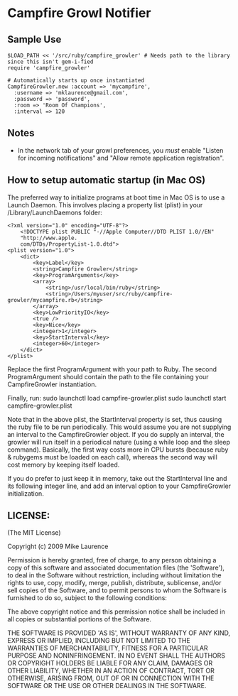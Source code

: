 # Campfire Growl Notifier

## Sample Use
    $LOAD_PATH << '/src/ruby/campfire_growler' # Needs path to the library since this isn't gem-i-fied
    require 'campfire_growler'

    # Automatically starts up once instantiated
    CampfireGrowler.new :account => 'mycampfire', 
      :username => 'mklaurence@gmail.com', 
      :password => 'password', 
      :room => 'Room Of Champions',
      :interval => 120

## Notes

* In the network tab of your growl preferences, you *must* enable "Listen for incoming notifications" and "Allow remote application registration".

## How to setup automatic startup (in Mac OS)

The preferred way to initialize programs at boot time in Mac OS is to use a Launch Daemon. This involves placing a property list (plist) in your /Library/LaunchDaemons folder:

    <?xml version="1.0" encoding="UTF-8"?>
    	<!DOCTYPE plist PUBLIC "-//Apple Computer//DTD PLIST 1.0//EN"
    	"http://www.apple.
    	com/DTDs/PropertyList-1.0.dtd">
    <plist version="1.0">
    	<dict>  
    		<key>Label</key>
    		<string>Campfire Growler</string>
    		<key>ProgramArguments</key>
    		<array>
    			<string>/usr/local/bin/ruby</string>
    			<string>/Users/myuser/src/ruby/campfire-growler/mycampfire.rb</string>
    		</array>
    		<key>LowPriorityIO</key>
    		<true />
    		<key>Nice</key>
    		<integer>1</integer>
    		<key>StartInterval</key>
    		<integer>60</integer>
    	</dict>
    </plist>

Replace the first ProgramArgument with your path to Ruby. The second ProgramArgument should contain the path to the file containing your CampfireGrowler instantiation.

Finally, run:
    sudo launchctl load campfire-growler.plist
    sudo launchctl start campfire-growler.plist
    
Note that in the above plist, the StartInterval property is set, thus causing the ruby file to be run periodically. This would assume you are not supplying an interval to the CampfireGrowler object. If you do supply an interval, the growler will run itself in a periodical nature (using a while loop and the sleep command). Basically, the first way costs more in CPU bursts (because ruby & rubygems must be loaded on each call), whereas the second way will cost memory by keeping itself loaded. 

If you do prefer to just keep it in memory, take out the StartInterval line and its following integer line, and add an interval option to your CampfireGrowler initialization.

## LICENSE:

(The MIT License)

Copyright (c) 2009 Mike Laurence

Permission is hereby granted, free of charge, to any person obtaining
a copy of this software and associated documentation files (the
'Software'), to deal in the Software without restriction, including
without limitation the rights to use, copy, modify, merge, publish,
distribute, sublicense, and/or sell copies of the Software, and to
permit persons to whom the Software is furnished to do so, subject to
the following conditions:

The above copyright notice and this permission notice shall be
included in all copies or substantial portions of the Software.

THE SOFTWARE IS PROVIDED 'AS IS', WITHOUT WARRANTY OF ANY KIND,
EXPRESS OR IMPLIED, INCLUDING BUT NOT LIMITED TO THE WARRANTIES OF
MERCHANTABILITY, FITNESS FOR A PARTICULAR PURPOSE AND NONINFRINGEMENT.
IN NO EVENT SHALL THE AUTHORS OR COPYRIGHT HOLDERS BE LIABLE FOR ANY
CLAIM, DAMAGES OR OTHER LIABILITY, WHETHER IN AN ACTION OF CONTRACT,
TORT OR OTHERWISE, ARISING FROM, OUT OF OR IN CONNECTION WITH THE
SOFTWARE OR THE USE OR OTHER DEALINGS IN THE SOFTWARE.
